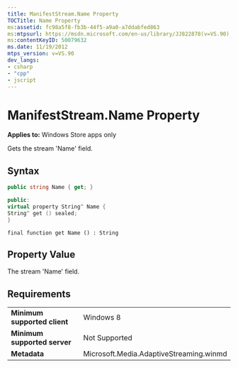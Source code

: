 ```yaml
---
title: ManifestStream.Name Property
TOCTitle: Name Property
ms:assetid: fc98a5f8-fb3b-44f5-a9a0-a7ddabfed863
ms:mtpsurl: https://msdn.microsoft.com/en-us/library/JJ822878(v=VS.90)
ms:contentKeyID: 50079632
ms.date: 11/19/2012
mtps_version: v=VS.90
dev_langs:
- csharp
- "cpp"
- jscript
---
```


# ManifestStream.Name Property

**Applies to:** Windows Store apps only

Gets the stream 'Name' field.

## Syntax

```csharp
public string Name { get; }
```

```cpp
public:
virtual property String^ Name {
String^ get () sealed;
}
```

```jscript
final function get Name () : String
```

## Property Value

The stream 'Name' field.

## Requirements

|||
|--- |--- |
|**Minimum supported client**|Windows 8|
|**Minimum supported server**|Not Supported|
|**Metadata**|Microsoft.Media.AdaptiveStreaming.winmd|

